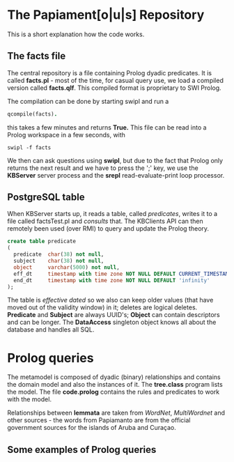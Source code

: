 # The Papiament[o|u|s] Repository

This is a short explanation how the code works.

## The facts file
The central repository is a file containing Prolog dyadic
predicates. It is called __facts.pl__ - most of the time, for casual query
use, we load a compiled version called __facts.qlf__. This compiled format is proprietary to SWI Prolog.

The compilation can be done by starting swipl and run a
```prolog
qcompile(facts).
```
this takes a few minutes and returns __True.__ This file can be read into a Prolog workspace in a few seconds, with
```
swipl -f facts
```
We then can ask questions using __swipl__, but due to the fact that Prolog only returns the next result and we have to press the ';' key, we use the __KBServer__ server process and the __srepl__ read-evaluate-print loop processor.  

## PostgreSQL table

When KBServer starts up, it reads a table, called *predicates*, writes it to a file called factsTest.pl and *consults* that. The KBClients API can then remotely been used (over RMI) to query and update the Prolog theory.
```SQL
create table predicate
(
  predicate  char(38) not null,
  subject    char(38) not null,
  object     varchar(5000) not null,
  eff_dt     timestamp with time zone NOT NULL DEFAULT CURRENT_TIMESTAMP,
  end_dt     timestamp with time zone NOT NULL DEFAULT 'infinity'	
);
```
The table is *effective dated* so we also can keep older values (that have moved out of the validity window) in it; deletes are logical deletes.
__Predicate__ and __Subject__ are always UUID's; __Object__ can contain descriptors and can be longer. The __DataAccess__ singleton object knows all about the database and handles all SQL.

# Prolog queries
The metamodel is composed of dyadic (binary) relationships and contains the domain model and also the instances of it. The __tree.class__ program lists the model. The file __code.prolog__ contains the rules and predicates to work with the model.

Relationships between __lemmata__ are taken from *WordNet*, *MultiWordnet* and other sources - the words from Papiamanto are from the official government sources for the islands of Aruba and Curaçao.

## Some examples of Prolog queries
